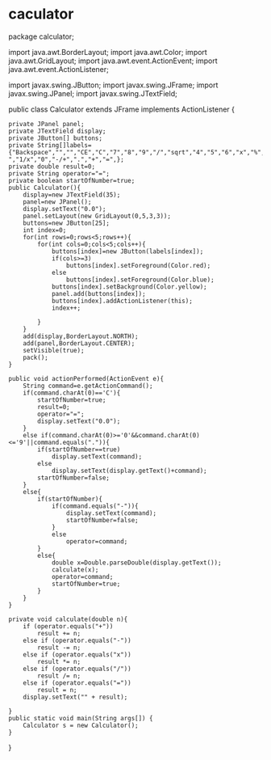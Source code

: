 # caculator
package calculator;

import java.awt.BorderLayout;
import java.awt.Color;
import java.awt.GridLayout;
import java.awt.event.ActionEvent;
import java.awt.event.ActionListener;

import javax.swing.JButton;
import javax.swing.JFrame;
import javax.swing.JPanel;
import javax.swing.JTextField;

public class Calculator extends JFrame implements ActionListener {

	private JPanel panel;
	private JTextField display;
	private JButton[] buttons;
	private String[]labels={"Backspace","","","CE","C","7","8","9","/","sqrt","4","5","6","x","%","1","2","3","-","1/x","0","-/+",".","+","=",};
	private double result=0;
	private String operator="=";
	private boolean startOfNumber=true;
	public Calculator(){
		display=new JTextField(35);
		panel=new JPanel();
		display.setText("0.0");
		panel.setLayout(new GridLayout(0,5,3,3));
		buttons=new JButton[25];
		int index=0;
		for(int rows=0;rows<5;rows++){
			for(int cols=0;cols<5;cols++){
				buttons[index]=new JButton(labels[index]);
				if(cols>=3)
					buttons[index].setForeground(Color.red);
				else
					buttons[index].setForeground(Color.blue);
				buttons[index].setBackground(Color.yellow);
				panel.add(buttons[index]);
				buttons[index].addActionListener(this);
				index++;

			}
		}
		add(display,BorderLayout.NORTH);
		add(panel,BorderLayout.CENTER);
		setVisible(true);
		pack();
	}
	
	public void actionPerformed(ActionEvent e){
		String command=e.getActionCommand();
		if(command.charAt(0)=='C'){
			startOfNumber=true;
			result=0;
			operator="=";
			display.setText("0.0");
		}
		else if(command.charAt(0)>='0'&&command.charAt(0)<='9'||command.equals(".")){
			if(startOfNumber==true)
				display.setText(command);
			else
				display.setText(display.getText()+command);
			startOfNumber=false;
		}
		else{
			if(startOfNumber){
				if(command.equals("-")){
					display.setText(command);
					startOfNumber=false;
				}
				else
					operator=command;
			}
			else{
				double x=Double.parseDouble(display.getText());
				calculate(x);
				operator=command;
				startOfNumber=true;
			}
		}
	}
	
	private void calculate(double n){
		if (operator.equals("+"))
			result += n;
		else if (operator.equals("-"))
			result -= n;
		else if (operator.equals("x"))
			result *= n;
		else if (operator.equals("/"))
			result /= n;
		else if (operator.equals("="))
			result = n;
		display.setText("" + result);

	}
	public static void main(String args[]) {
		Calculator s = new Calculator();
	}

}
